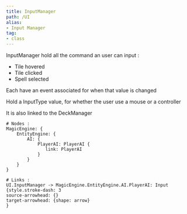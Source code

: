 ```yaml
---
title: InputManager
path: /UI
alias: 
- Input Manager
tag: 
- class
---
```

InputManager hold all the command an user can input :
- Tile hovered
- Tile clicked
- Spell selected

Each have an event associated for when that value is changed

Hold a InputType value, for whether the user use a mouse or a controller

It is also linked to the DeckManager
```d2
# Nodes :
MagicEngine: {
    EntityEngine: {
        AI: {
            PlayerAI: PlayerAI {
               link: PlayerAI
            }
        }
    }
}

# Links :
UI.InputManager -> MagicEngine.EntityEngine.AI.PlayerAI: Input {style.stroke-dash: 3
source-arrowhead: {}
target-arrowhead: {shape: arrow}
}

```